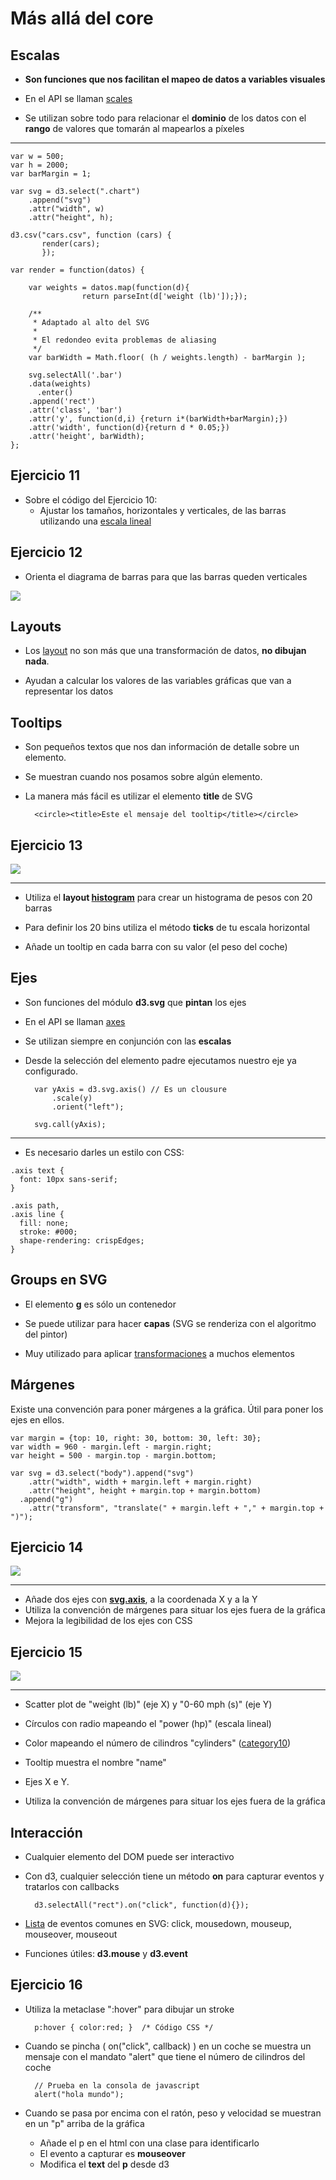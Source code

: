 # Más allá del core

## Escalas

* **Son funciones que nos facilitan el mapeo de datos a variables visuales**

* En el API se llaman [scales](https://github.com/mbostock/d3/wiki/API-Reference#d3scale-scales)

* Se utilizan sobre todo para relacionar el **dominio** de los datos
  con el **rango** de valores que tomarán al mapearlos a píxeles

-------------------------------------------------------------------------------

	var w = 500;
	var h = 2000;
	var barMargin = 1;
	
	var svg = d3.select(".chart")
	    .append("svg")
	    .attr("width", w)
	    .attr("height", h);
	
	d3.csv("cars.csv", function (cars) {
		   render(cars);
	       });
		       
	var render = function(datos) {
	    
	    var weights = datos.map(function(d){
					return parseInt(d['weight (lb)']);});
	
	    /**
	     * Adaptado al alto del SVG
	     * 
	     * El redondeo evita problemas de aliasing
	     */
	    var barWidth = Math.floor( (h / weights.length) - barMargin );
	
	    svg.selectAll('.bar')
		.data(weights)
	      .enter()
		.append('rect')
		.attr('class', 'bar')
		.attr('y', function(d,i) {return i*(barWidth+barMargin);})
		.attr('width', function(d){return d * 0.05;})
		.attr('height', barWidth);
	};

## Ejercicio 11 ##

* Sobre el código del Ejercicio 10:
	* Ajustar los tamaños, horizontales y verticales, de las barras
      utilizando una [escala lineal](https://github.com/mbostock/d3/wiki/Quantitative-Scales#linear)

## Ejercicio 12 ##

* Orienta el diagrama de barras para que las barras queden verticales

![](../rsc/images/ej12.jpg)


## Layouts ##

* Los [layout](https://github.com/mbostock/d3/wiki/Layouts) no son más que una transformación de datos, **no dibujan nada**.

* Ayudan a calcular los valores de las variables gráficas que van a
  representar los datos

## Tooltips ##

* Son pequeños textos que nos dan información de detalle sobre un elemento.

* Se muestran cuando nos posamos sobre algún elemento.

* La manera más fácil es utilizar el elemento **title** de SVG

		<circle><title>Este el mensaje del tooltip</title></circle>

## Ejercicio 13 ##

![](../rsc/images/ej13.jpg)

----------------------------------------------------------

* Utiliza el **layout [histogram](https://github.com/mbostock/d3/wiki/Histogram-Layout)** para crear un histograma de pesos con 20 barras

* Para definir los 20 bins utiliza el método **ticks** de tu escala horizontal

* Añade un tooltip en cada barra con su valor (el peso del coche)

## Ejes ##

* Son funciones del módulo **d3.svg** que **pintan** los ejes

* En el API se llaman [axes](https://github.com/mbostock/d3/wiki/SVG-Axes)

* Se utilizan siempre en conjunción con las **escalas**

* Desde la selección del elemento padre ejecutamos nuestro eje ya configurado.
		
		
		var yAxis = d3.svg.axis() // Es un clousure
			.scale(y)
			.orient("left");
			
		svg.call(yAxis);

-----------------------------------------------------------

* Es necesario darles un estilo con CSS:

```
.axis text {
  font: 10px sans-serif;
}

.axis path,
.axis line {
  fill: none;
  stroke: #000;
  shape-rendering: crispEdges;
}

```

## Groups en SVG ##

* El elemento **g** es sólo un contenedor

* Se puede utilizar para hacer **capas** (SVG se renderiza con el algoritmo del pintor)

* Muy utilizado para aplicar [transformaciones](http://tutorials.jenkov.com/svg/svg-transformation.html) a muchos elementos

## Márgenes ##

Existe una convención para poner márgenes a la gráfica. Útil para
poner los ejes en ellos.

	var margin = {top: 10, right: 30, bottom: 30, left: 30};
	var width = 960 - margin.left - margin.right;
	var height = 500 - margin.top - margin.bottom;

	var svg = d3.select("body").append("svg")
        .attr("width", width + margin.left + margin.right)
        .attr("height", height + margin.top + margin.bottom)
      .append("g")
        .attr("transform", "translate(" + margin.left + "," + margin.top + ")");

## Ejercicio 14 ##

![](../rsc/images/ej14.jpg)

--------------------------------------------------------------------

* Añade dos ejes con **[svg.axis](https://github.com/mbostock/d3/wiki/SVG-Axes)**, a la coordenada X y a la Y
* Utiliza la convención de márgenes para situar los ejes fuera de la
gráfica
* Mejora la legibilidad de los ejes con CSS
	
## Ejercicio 15 ##

![](../rsc/images/ej15.jpg)

--------------------------------------------------------------------

* Scatter plot de "weight (lb)" (eje X) y "0-60 mph (s)" (eje Y)

* Círculos con radio mapeando el "power (hp)" (escala lineal)
  
* Color mapeando el número de cilindros "cylinders" ([category10](https://github.com/mbostock/d3/wiki/Ordinal-Scales#category10))

* Tooltip muestra el nombre "name"

* Ejes X e Y.

* Utiliza la convención de márgenes para situar los ejes fuera de la
  gráfica

## Interacción ##

* Cualquier elemento del DOM puede ser interactivo

* Con d3, cualquier selección tiene un método **on** para capturar
eventos y tratarlos con callbacks

		d3.selectAll("rect").on("click", function(d){});

* [Lista](http://www.w3.org/TR/SVG11/interact.html) de eventos comunes en SVG: click, mousedown, mouseup, mouseover, mouseout

* Funciones útiles: **d3.mouse** y **d3.event**

## Ejercicio 16 ##

* Utiliza la metaclase ":hover" para dibujar un stroke

		p:hover { color:red; }  /* Código CSS */
 
* Cuando se pincha ( on("click", callback) ) en un coche se muestra un
  mensaje con el mandato "alert" que tiene el número de cilindros del
  coche

		// Prueba en la consola de javascript
		alert("hola mundo");

* Cuando se pasa por encima con el ratón, peso y velocidad se muestran en
  un "p" arriba de la gráfica

	* Añade el p en el html con una clase para identificarlo
	* El evento a capturar es **mouseover**
	* Modifica el **text** del **p** desde d3
  
